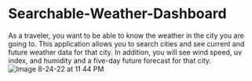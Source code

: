 # Searchable-Weather-Dashboard
As a traveler, you want to be able to know the weather in the city you are going to. This application allows you to search cities and see current and future weather data for that city. In addition, you will see wind speed, uv index, and humidity and a five-day future forecast for that city.
![Image 8-24-22 at 11 44 PM](https://user-images.githubusercontent.com/109999331/186569941-8a98c146-4a92-4b5c-8683-0fbd5ad80c8f.jpg)
